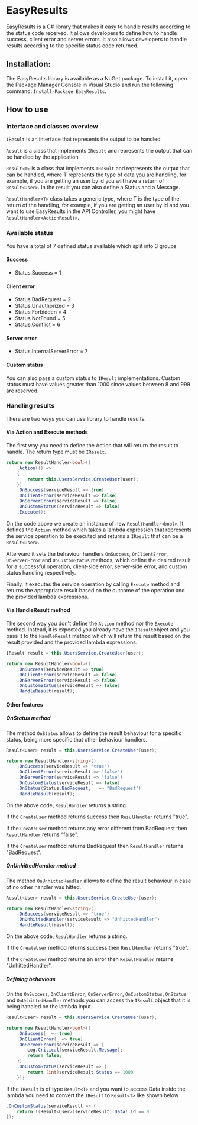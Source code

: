 # EasyResults

EasyResults is a C# library that makes it easy to handle results according to the status code received. It allows developers to define how to handle success, client error and server errors. It also allows developers to handle results according to the specific status code returned. 

## Installation: 

The EasyResults library is available as a NuGet package. To install it, open the Package Manager Console in Visual Studio and run the following command: ```Install-Package EasyResults```.

## How to use

### Interface and classes overview

```IResult``` is an interface that represents the output to be handled

```Result``` is a class that implements ```IResult``` and represents the output that can be handled by the application

```Result<T>``` is a class that implements ```IResult``` and represents the output that can be handled, where T represents the type of data you are handling, for example, if you are getting an user by id you will have a return of ```Result<User>```. In the result you can also define a Status and a Message.

```ResultHandler<T>``` class takes a generic type, where T is the type of the return of the handling, for example, if you are getting an user by id and you want to use EasyResults in the API Controller, you might have ```ResultHandler<ActionResult>```.

### Available status

You have a total of 7 defined status available which split into 3 groups

#### Success

- Status.Success = 1

#### Client error

- Status.BadRequest = 2
- Status.Unauthorized = 3
- Status.Forbidden = 4
- Status.NotFound = 5
- Status.Conflict = 6

#### Server error

- Status.InternalServerError = 7

#### Custom status

You can also pass a custom status to ```IResult``` implementations. Custom status must have values greater than 1000 since values between 8 and 999 are reserved.

### Handling results

There are two ways you can use library to handle results.

#### Via Action and Execute methods

The first way you need to define the Action that will return the result to handle. The return type must be ```IResult```.

```csharp
return new ResultHandler<bool>()
	.Action(() =>
	{
		return this.UsersService.CreateUser(user);
	})
	.OnSuccess(serviceResult => true)
	.OnClientError(serviceResult => false)
	.OnServerError(serviceResult => false)
	.OnCustomStatus(serviceResult => false)
	.Execute();
```

On the code above we create an instance of new ```ResultHandler<bool>```. It defines the ```Action``` method  which takes a lambda expression that represents the service operation to be executed and returns a ```IResult``` that can be a ```Result<User>```. 

Afterward it sets the behaviour handlers ```OnSuccess```, ```OnClientError```, ```OnServerError``` and ```OnCustomStatus``` methods, which define the desired result for a successful operation, client-side error, server-side error, and custom status handling respectively.

Finally, it executes the service operation by calling ```Execute``` method and returns the appropriate result based on the outcome of the operation and the provided lambda expressions.

#### Via HandleResult method

The second way you don't define the ```Action``` method nor the ```Execute``` method. Instead, it is expected you already have the ```IResult```object and you pass it to the ```HandleResult``` method which will return the result based on the result provided and the provided lambda expressions.

```csharp
IResult result = this.UsersService.CreateUser(user);

return new ResultHandler<bool>()
	.OnSuccess(serviceResult => true)
	.OnClientError(serviceResult => false)
	.OnServerError(serviceResult => false)
	.OnCustomStatus(serviceResult => false)
	.HandleResult(result);
```

#### Other features

##### OnStatus method

The method ```OnStatus``` allows to define the result behaviour for a specific status, being more specific that other behaviour handlers.

```csharp
Result<User> result = this.UsersService.CreateUser(user);

return new ResultHandler<string>()
	.OnSuccess(serviceResult => "true")
	.OnClientError(serviceResult => "false")
	.OnServerError(serviceResult => "false")
	.OnCustomStatus(serviceResult => false)
	.OnStatus(Status.BadRequest, _ => "BadRequest")
	.HandleResult(result);
```

On the above code, ```ResulHandler``` returns a string. 

If the ```CreateUser``` method returns success then ```ResulHandler``` returns "true".

If the ```CreateUser``` method returns any error different from BadRequest then ```ResultHandler``` returns "false".

If the ```CreateUser``` method returns BadRequest then ```ResultHandler``` returns "BadRequest".

##### OnUnhittedHandler method

The method ```OnUnhittedHandler``` allows to define the result behaviour in case of no other handler was hitted.

```csharp
Result<User> result = this.UsersService.CreateUser(user);

return new ResultHandler<string>()
	.OnSuccess(serviceResult => "true")
	.OnUnhittedHandler(serviceResult => "UnhittedHandler")
	.HandleResult(result);
```

On the above code, ```ResulHandler``` returns a string. 

If the ```CreateUser``` method returns success then ```ResulHandler``` returns "true".

If the ```CreateUser``` method returns an error then ```ResultHandler``` returns "UnhittedHandler".

##### Defining behavious

On  the ```OnSuccess```, ```OnClientError```, ```OnServerError```, ```OnCustomStatus```, ```OnStatus``` and ```OnUnhittedHandler``` methods you can access the ```IResult``` object that it is being handled on the lambda input.

```csharp
Result<User> result = this.UsersService.CreateUser(user);

return new ResultHandler<bool>()
	.OnSuccess(_ => true)
	.OnClientError(_ => true)
	.OnServerError(serviceResult => {
		Log.Critical(serviceResult.Message);
		return false; 
	})
	.OnCustomStatus(serviceResult => {
		return (int)serviceResult.Status == 1000
	});
```

If the ```IResult``` is of type ```Result<T>``` and you want to access Data inside the lambda you need to convert the ```IResult``` to ```Result<T>``` like shown below

```csharp
.OnCustomStatus(serviceResult => {
	return ((Result<User>)serviceResult).Data!.Id == 0
});
```